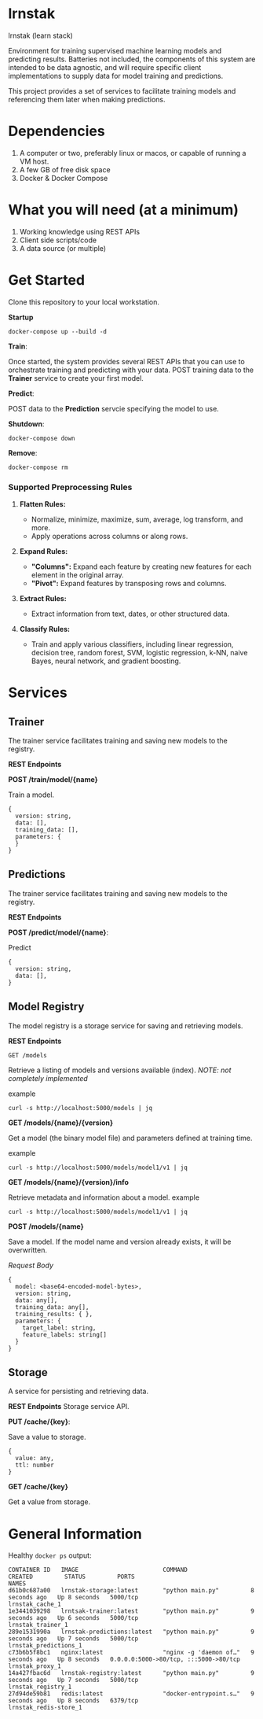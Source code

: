 # lrnstak

lrnstak (learn stack)

Environment for training supervised machine learning models and predicting results.
Batteries not included, the components of this system are intended to be data agnostic, and will require specific client implementations to supply data for model training and predictions.

This project provides a set of services to facilitate training models and referencing them later when making predictions.

# Dependencies

1. A computer or two, preferably linux or macos, or capable of running a VM host.
2. A few GB of free disk space
3. Docker & Docker Compose

# What you will need (at a minimum)

1. Working knowledge using REST APIs
2. Client side scripts/code
3. A data source (or multiple)

# Get Started

Clone this repository to your local workstation.

**Startup**
```
docker-compose up --build -d
```

**Train**:

Once started, the system provides several REST APIs that you can use to orchestrate training and predicting with your data.
POST training data to the **Trainer** service to create your first model.


**Predict**:

POST data to the **Prediction** servcie specifying the model to use.


**Shutdown**:

```
docker-compose down
```

**Remove**:

```
docker-compose rm
```

### Supported Preprocessing Rules

1. **Flatten Rules:**
   - Normalize, minimize, maximize, sum, average, log transform, and more.
   - Apply operations across columns or along rows.

2. **Expand Rules:**
   - **"Columns":** Expand each feature by creating new features for each element in the original array.
   - **"Pivot":** Expand features by transposing rows and columns.

3. **Extract Rules:**
   - Extract information from text, dates, or other structured data.

4. **Classify Rules:**
   - Train and apply various classifiers, including linear regression, decision tree, random forest, SVM, logistic regression, k-NN, naive Bayes, neural network, and gradient boosting.


# Services

## Trainer

The trainer service facilitates training and saving new models to the registry.

**REST Endpoints**

**POST /train/model/{name}**

Train a model.

```
{
  version: string,
  data: [],
  training_data: [],
  parameters: {
  }
}
```

## Predictions

The trainer service facilitates training and saving new models to the registry.

**REST Endpoints**

**POST /predict/model/{name}**:

Predict
```
{
  version: string,
  data: [],
}
```

## Model Registry

The model registry is a storage service for saving and retrieving models.

**REST Endpoints**

```
GET /models
```
Retrieve a listing of models and versions available (index).
_NOTE: not completely implemented_

example
```
curl -s http://localhost:5000/models | jq
```

**GET /models/{name}/{version}**

Get a model (the binary model file) and parameters defined at training time.

example
```
curl -s http://localhost:5000/models/model1/v1 | jq
```

**GET /models/{name}/{version}/info**

Retrieve metadata and information about a model.
example
```
curl -s http://localhost:5000/models/model1/v1 | jq
```

**POST /models/{name}**

Save a model.  If the model name and version already exists, it will be overwritten.

_Request Body_
```
{
  model: <base64-encoded-model-bytes>,
  version: string,
  data: any[],
  training_data: any[],
  training_results: { },
  parameters: {
    target_label: string,
    feature_labels: string[]
  }
}
```


## Storage

A service for persisting and retrieving data.

**REST Endpoints**
Storage service API.

**PUT /cache/{key}**:

Save a value to storage.
```
{
  value: any,
  ttl: number
}
```

**GET /cache/{key}**

Get a value from storage.




# General Information

Healthy `docker ps` output:

```
CONTAINER ID   IMAGE                        COMMAND                  CREATED         STATUS         PORTS                                       NAMES
d61b0c687a00   lrnstak-storage:latest       "python main.py"         8 seconds ago   Up 8 seconds   5000/tcp                                    lrnstak_cache_1
1e3441039298   lrntsak-trainer:latest       "python main.py"         9 seconds ago   Up 6 seconds   5000/tcp                                    lrnstak_trainer_1
289e1531990a   lrnstak-predictions:latest   "python main.py"         9 seconds ago   Up 7 seconds   5000/tcp                                    lrnstak_predictions_1
c73b6b5f8bc1   nginx:latest                 "nginx -g 'daemon of…"   9 seconds ago   Up 8 seconds   0.0.0.0:5000->80/tcp, :::5000->80/tcp       lrnstak_proxy_1
14a427fbac6d   lrnstak-registry:latest      "python main.py"         9 seconds ago   Up 7 seconds   5000/tcp                                    lrnstak_registry_1
27d94de59b81   redis:latest                 "docker-entrypoint.s…"   9 seconds ago   Up 8 seconds   6379/tcp                                    lrnstak_redis-store_1
```
